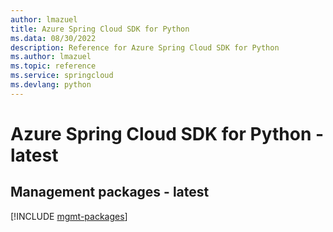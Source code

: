 ```yaml
---
author: lmazuel
title: Azure Spring Cloud SDK for Python
ms.data: 08/30/2022
description: Reference for Azure Spring Cloud SDK for Python
ms.author: lmazuel
ms.topic: reference
ms.service: springcloud
ms.devlang: python
---
```

# Azure Spring Cloud SDK for Python - latest

## Management packages - latest
[!INCLUDE [mgmt-packages](spring-cloud-mgmt-index.md)]